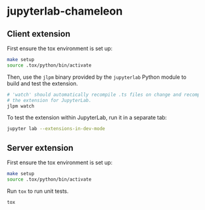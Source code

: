 # jupyterlab-chameleon

## Client extension

First ensure the tox environment is set up:

```bash
make setup
source .tox/python/bin/activate
```

Then, use the `jlpm` binary provided by the `jupyterlab` Python module to
build and test the extension.

```bash
# 'watch' should automatically recompile .ts files on change and recompile
# the extension for JupyterLab.
jlpm watch
```

To test the extension within JupyterLab, run it in a separate tab:

```bash
jupyter lab --extensions-in-dev-mode
```

## Server extension

First ensure the tox environment is set up:

```bash
make setup
source .tox/python/bin/activate
```

Run `tox` to run unit tests.

```bash
tox
```
